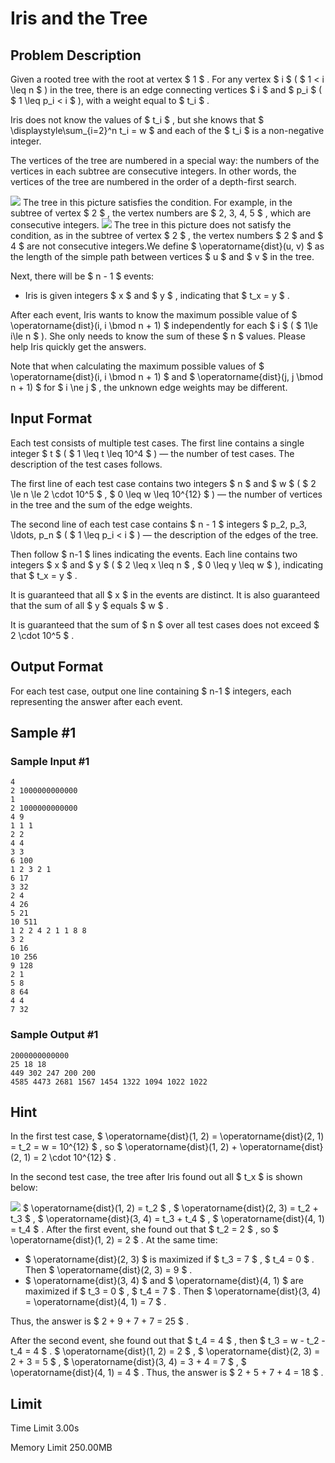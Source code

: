 # Iris and the Tree

## Problem Description

Given a rooted tree with the root at vertex $ 1 $ . For any vertex $ i $ ( $ 1 < i \leq n $ ) in the tree, there is an edge connecting vertices $ i $ and $ p_i $ ( $ 1 \leq p_i < i $ ), with a weight equal to $ t_i $ .

Iris does not know the values of $ t_i $ , but she knows that $ \displaystyle\sum_{i=2}^n t_i = w $ and each of the $ t_i $ is a non-negative integer.

The vertices of the tree are numbered in a special way: the numbers of the vertices in each subtree are consecutive integers. In other words, the vertices of the tree are numbered in the order of a depth-first search.

 ![](https://cdn.luogu.com.cn/upload/vjudge_pic/CF2006B/ed42d3ad002b849b19e2cab01dc8c80b05d343e1.png) The tree in this picture satisfies the condition. For example, in the subtree of vertex $ 2 $ , the vertex numbers are $ 2, 3, 4, 5 $ , which are consecutive integers.  ![](https://cdn.luogu.com.cn/upload/vjudge_pic/CF2006B/fbbdad2f1a4867f5d12408bb700e0a02f6731145.png) The tree in this picture does not satisfy the condition, as in the subtree of vertex $ 2 $ , the vertex numbers $ 2 $ and $ 4 $ are not consecutive integers.We define $ \operatorname{dist}(u, v) $ as the length of the simple path between vertices $ u $ and $ v $ in the tree.

Next, there will be $ n - 1 $ events:

- Iris is given integers $ x $ and $ y $ , indicating that $ t_x = y $ .

After each event, Iris wants to know the maximum possible value of $ \operatorname{dist}(i, i \bmod n + 1) $ independently for each $ i $ ( $ 1\le i\le n $ ). She only needs to know the sum of these $ n $ values. Please help Iris quickly get the answers.

Note that when calculating the maximum possible values of $ \operatorname{dist}(i, i \bmod n + 1) $ and $ \operatorname{dist}(j, j \bmod n + 1) $ for $ i \ne j $ , the unknown edge weights may be different.

## Input Format

Each test consists of multiple test cases. The first line contains a single integer $ t $ ( $ 1 \leq t \leq 10^4 $ ) — the number of test cases. The description of the test cases follows.

The first line of each test case contains two integers $ n $ and $ w $ ( $ 2 \le n \le 2 \cdot 10^5 $ , $ 0 \leq w \leq 10^{12} $ ) — the number of vertices in the tree and the sum of the edge weights.

The second line of each test case contains $ n - 1 $ integers $ p_2, p_3, \ldots, p_n $ ( $ 1 \leq p_i < i $ ) — the description of the edges of the tree.

Then follow $ n-1 $ lines indicating the events. Each line contains two integers $ x $ and $ y $ ( $ 2 \leq x \leq n $ , $ 0 \leq y \leq w $ ), indicating that $ t_x = y $ .

It is guaranteed that all $ x $ in the events are distinct. It is also guaranteed that the sum of all $ y $ equals $ w $ .

It is guaranteed that the sum of $ n $ over all test cases does not exceed $ 2 \cdot 10^5 $ .

## Output Format

For each test case, output one line containing $ n-1 $ integers, each representing the answer after each event.

## Sample #1

### Sample Input #1

```
4
2 1000000000000
1
2 1000000000000
4 9
1 1 1
2 2
4 4
3 3
6 100
1 2 3 2 1
6 17
3 32
2 4
4 26
5 21
10 511
1 2 2 4 2 1 1 8 8
3 2
6 16
10 256
9 128
2 1
5 8
8 64
4 4
7 32
```

### Sample Output #1

```
2000000000000
25 18 18
449 302 247 200 200
4585 4473 2681 1567 1454 1322 1094 1022 1022
```

## Hint

In the first test case, $ \operatorname{dist}(1, 2) = \operatorname{dist}(2, 1) = t_2 = w = 10^{12} $ , so $ \operatorname{dist}(1, 2) + \operatorname{dist}(2, 1) = 2 \cdot 10^{12} $ .

In the second test case, the tree after Iris found out all $ t_x $ is shown below:

 ![](https://cdn.luogu.com.cn/upload/vjudge_pic/CF2006B/cb4bc8b1d32fd5015d0673154cd358fe4ee772d9.png) $ \operatorname{dist}(1, 2) = t_2 $ , $ \operatorname{dist}(2, 3) = t_2 + t_3 $ , $ \operatorname{dist}(3, 4) = t_3 + t_4 $ , $ \operatorname{dist}(4, 1) = t_4 $ . After the first event, she found out that $ t_2 = 2 $ , so $ \operatorname{dist}(1, 2) = 2 $ . At the same time:

- $ \operatorname{dist}(2, 3) $ is maximized if $ t_3 = 7 $ , $ t_4 = 0 $ . Then $ \operatorname{dist}(2, 3) = 9 $ .
- $ \operatorname{dist}(3, 4) $ and $ \operatorname{dist}(4, 1) $ are maximized if $ t_3 = 0 $ , $ t_4 = 7 $ . Then $ \operatorname{dist}(3, 4) = \operatorname{dist}(4, 1) = 7 $ .

Thus, the answer is $ 2 + 9 + 7 + 7 = 25 $ .

After the second event, she found out that $ t_4 = 4 $ , then $ t_3 = w - t_2 - t_4 = 4 $ . $ \operatorname{dist}(1, 2) = 2 $ , $ \operatorname{dist}(2, 3) = 2 + 3 = 5 $ , $ \operatorname{dist}(3, 4) = 3 + 4 = 7 $ , $ \operatorname{dist}(4, 1) = 4 $ . Thus, the answer is $ 2 + 5 + 7 + 4 = 18 $ .

## Limit



Time Limit
3.00s

Memory Limit
250.00MB